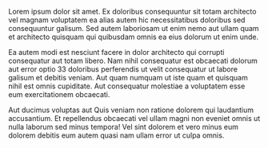 Lorem ipsum dolor sit amet. Ex doloribus consequuntur sit totam architecto vel magnam voluptatem ea alias autem hic necessitatibus doloribus sed consequuntur galisum. Sed autem laboriosam ut enim nemo aut ullam quam et architecto quisquam qui quibusdam omnis ea eius dolorum ut enim unde.

Ea autem modi est nesciunt facere in dolor architecto qui corrupti consequatur aut totam libero. Nam nihil consequatur est obcaecati dolorum aut error optio 33 doloribus perferendis ut velit consequatur ut labore galisum et debitis veniam. Aut quam numquam ut iste quam et quisquam nihil est omnis cupiditate. Aut consequatur molestiae a voluptatem esse eum exercitationem obcaecati.

Aut ducimus voluptas aut Quis veniam non ratione dolorem qui laudantium accusantium. Et repellendus obcaecati vel ullam magni non eveniet omnis ut nulla laborum sed minus tempora! Vel sint dolorem et vero minus eum dolorem debitis eum autem quasi nam ullam error ut culpa omnis.